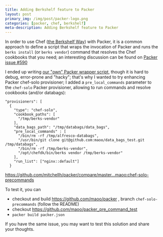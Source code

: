 ```yaml
---
title: Adding Berkshelf feature to Packer
layout: post
primary_img: /img/post/packer-logo.png
categories: [packer, chef, berkshelf]
meta-description: Adding Berkshelf feature to Packer
---
```


In order to use Chef ([the Berkshelf Way](https://www.youtube.com/watch?v=hYt0E84kYUI)) with Packer, it is a common approach to define a script that wraps the invocation of Packer and runs the `berks install` (or `berks vendor`) command that resolves the Chef cookbooks that you need; an interesting discussion can be found on [Packer issue #590](https://github.com/mitchellh/packer/issues/590)

I ended up writing [our "own" Packer wrapper script](https://github.com/Alfresco/packer-common), though it is hard to debug, error-prone and "hacky"; that's why I wanted to try enhancing Packer chef-solo provisioner; I added a `pre_local_commands` parameter to the `chef-solo` Packer provisioner, allowing to run commands and resolve cookbooks (and/or databags):

```
"provisioners": [
  {
    "type": "chef-solo",
    "cookbook_paths": [
      "/tmp/berks-vendor"
    ],
    "data_bags_path": "/tmp/databags/data_bags",
    "pre_local_commands" : [
      "/bin/rm -rf /tmp/alfresco-databags",
      "/usr/bin/git clone git@github.com:maoo/data_bags_test.git /tmp/databags",
      "/bin/rm -rf /tmp/berks-vendor",
      "/opt/chefdk/bin/berks vendor /tmp/berks-vendor"
    ],
    "run_list": ["nginx::default"]
  }
```
https://github.com/mitchellh/packer/compare/master...maoo:chef-solo-precommands

To test it, you can
- checkout and build https://github.com/maoo/packer , branch `chef-solo-precommands` (follow the README)
- checkout https://github.com/maoo/packer_pre_command_test
- `packer build packer.json`

If you have the same issue, you may want to test this solution and share your thoughts.
